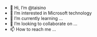 - 👋 Hi, I’m @taisino
- 👀 I’m interested in Microsoft technology
- 🌱 I’m currently learning ...
- 💞️ I’m looking to collaborate on ...
- 📫 How to reach me ...

<!---
taisino/taisino is a ✨ special ✨ repository because its `README.md` (this file) appears on your GitHub profile.
You can click the Preview link to take a look at your changes.
--->
